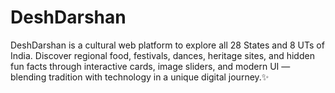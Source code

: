 # DeshDarshan
DeshDarshan is a cultural web platform to explore all 28 States and 8 UTs of India. Discover regional food, festivals, dances, heritage sites, and hidden fun facts through interactive cards, image sliders, and modern UI — blending tradition with technology in a unique digital journey.✨
